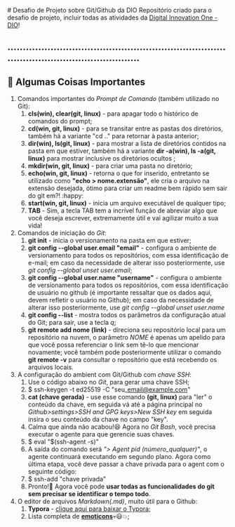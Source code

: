 ﻿
﻿# Desafio de Projeto sobre Git/Github da DIO
Repositório criado para o desafio de projeto, incluir todas as atividades da [Digital Innovation One - DIO](https://web.digitalinnovation.one/home)!
## **..................................................................................................................**
## :key: Algumas Coisas Importantes
1. Comandos importantes do *Prompt de Comando* (também utilizado no Git):
   1. **cls(win), clear(git, linux)** - para apagar todo o histórico de comandos do prompt;
   1. **cd(win, git, linux)** - para se transitar entre as pastas dos diretórios, também há a variante "cd .." para retornar à pasta anterior;
   1. **dir(win), ls(git, linux)** - para mostrar a lista de diretórios contidos na pasta em que estiver, também há a variante **dir -a(win), ls -a(git, linux)** para mostrar inclusive os diretórios ocultos ;
   1. **mkdir(win, git, linux)** - para criar uma pasta no diretório;
   1. **echo(win, git, linux)** - retorna o que for inserido, entretanto se utilizado como **"echo > nome.extensão"**, ele cria o arquivo na extensão desejada, ótimo para criar um readme bem rápido sem sair do git em?! :happy:
   1. **start(win, git, linux)** - inicia um arquivo executável de qualquer tipo;
   1. **TAB** - Sim, a tecla TAB tem a incrível função de abreviar algo que você deseja escrever, extremamente útil e vai agilizar muito a sua vida!
1. Comandos de iniciação do *Git*:
   1. **git init** - inicia o versionamento na pasta em que estiver;
   1. **git config --global user.email "email"** - configura o ambiente de versionamento para todos os repositórios, com essa identificação de e-mail; em caso da necessidade de alterar isso posteriormente, use *git config --global unset user.email*;
   1. **git config --global user.name "username"** - configura o ambiente de versionamento para todos os repositórios, com essa identificação de usuário no github (é importante ressaltar que os dados aqui, devem refletir o usuário no Github); em caso da necessidade de alterar isso posteriormente, use *git config --global unset user.name*
   1. **git config --list** - mostra todos os parâmetros da configuração atual do Git; para sair, use a tecla *q*;
   1. **git remote add nome (link)** - direciona seu repositório local para um repositório na nuvem, o parâmetro *NOME* é apenas um apelido para que você possa referenciar o link sem tê-lo que mencionar novamente; você também pode posteriormente utilizar o comando **git remote -v** para consultar o repositório que está recebendo os arquivos locais.
1. A configuração do ambient com Git/Github com *chave SSH*:
   1. Use o código abaixo no *Git*, para gerar uma chave SSH;
   1. $ ssh-keygen -t ed25519 -C "seu\_email@example.com"
   1. **cat (chave gerada)** - use esse comando **(git, linux)** para "ler" o conteúdo da chave, em seguida vá até a página principal no *Github>settings>SSH and GPG keys>New SSH key* em seguida insira o seu conteúdo da chave no campo "key".
   1. Calma que ainda não acabou!:laughing: Agora no *Git Bash*, você precisa executar o agente para que gerencie suas chaves.
   1. $ eval "$(ssh-agent -s)"
   1. A saída do comando será *"> Agent pid (número\_qualquer)"*, o agente continuará executando em segundo plano. Agora como última etapa, você deve passar a chave privada para o agent com o seguinte código:
   1. $ ssh-add "chave privada"
   1. Pronto!:handshake: Agora você pode **usar todas as funcionalidades do git sem precisar se identificar o tempo todo**.
1. O editor de arquivos *Markdown(.md)*, muito útil para o Github:
   1. **Typora** - [clique aqui para baixar o Typora](https://typora.io);
   1. Lista completa de [**emoticons**](https://gist.github.com/rxaviers/7360908):skull::smiley::collision:;

